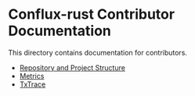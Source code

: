 # Conflux-rust Contributor Documentation

This directory contains documentation for contributors.

- [Repository and Project Structure](./repo)
- [Metrics](./metrics/)
- [TxTrace](./transaction-trace/)